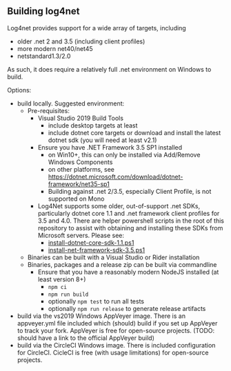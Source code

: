 ## Building log4net

Log4net provides support for a wide array of targets, including
- older .net 2 and 3.5 (including client profiles)
- more modern net40/net45
- netstandard1.3/2.0

As such, it does require a relatively full .net environment on Windows to build.

Options:
- build locally. Suggested environment:
    - Pre-requisites:
        - Visual Studio 2019 Build Tools
            - include desktop targets at least
            - include dotnet core targets or download and install
                the latest dotnet sdk (you will need at least v2.1)
        - Ensure you have .NET Framework 3.5 SP1 installed
            - on Win10+, this can only be installed via Add/Remove Windows Components
            - on other platforms, see https://dotnet.microsoft.com/download/dotnet-framework/net35-sp1
            - Building against .net 2/3.5, especially Client Profile, is not supported on Mono
        - Log4Net supports some older, out-of-support .net SDKs, particularly
          dotnet core 1.1 and .net framework client profiles for 3.5 and 4.0.
          There are helper powershell scripts in the root of this
          repository to assist with obtaining and installing these
          SDKs from Microsoft servers. Please see:
            - [install-dotnet-core-sdk-1.1.ps1](install-dotnet-core-sdk-1.1.ps1)
            - [install-net-framework-sdk-3.5.ps1](install-net-framework-sdk-3.5.ps1)
    - Binaries can be built with a Visual Studio or Rider installation
    - Binaries, packages and a release zip can be built via commandline
        - Ensure that you have a reasonably modern NodeJS installed (at least version 8+)
            - `npm ci`
            - `npm run build`
            - optionally `npm test` to run all tests
            - optionally `npm run release` to generate release artifacts
- build via the vs2019 Windows AppVeyer image. There is an appveyer.yml file
    included which (should) build if you set up AppVeyer to track
    your fork. AppVeyer is free for open-source projects.
    (TODO: should have a link to the official AppVeyer build)
- build via the CircleCI Windows image. There is included configuration for CircleCI.
    CicleCI is free (with usage limitations) for open-source projects.